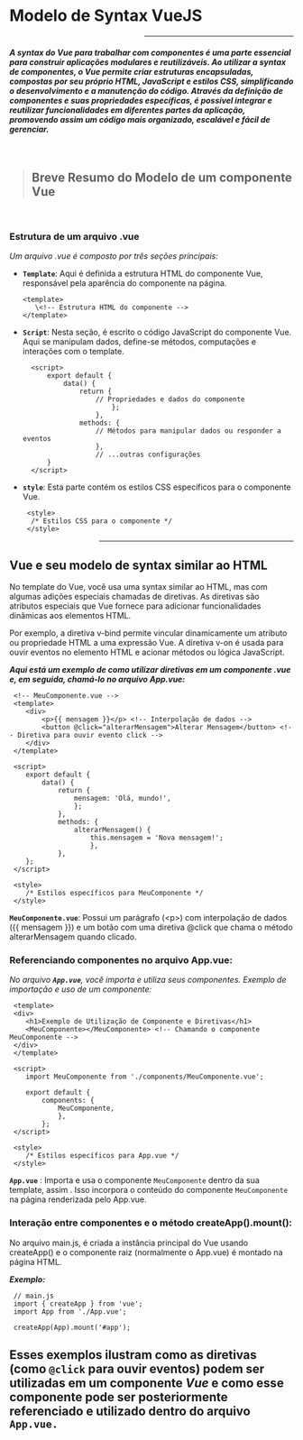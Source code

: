 # ****Modelo de Syntax VueJS****
>>>>>>- - -

#### _A syntax do Vue para trabalhar com componentes é uma parte essencial para construir aplicações modulares e reutilizáveis. Ao utilizar a syntax de componentes, o Vue permite criar estruturas encapsuladas, compostas por seu próprio HTML, JavaScript e estilos CSS, simplificando o desenvolvimento e a manutenção do código. Através da definição de componentes e suas propriedades específicas, é possível integrar e reutilizar funcionalidades em diferentes partes da aplicação, promovendo assim um código mais organizado, escalável e fácil de gerenciar._
<br>


>## **Breve Resumo do Modelo de um componente Vue**
<br>

### ****Estrutura de um arquivo .vue****

*Um arquivo .vue é composto por três seções principais:*

- **`Template`**: Aqui é definida a estrutura HTML do componente Vue, responsável pela aparência do componente na página.
     
     
      <template>
         \<!-- Estrutura HTML do componente -->
      </template>


- **`Script`**: Nesta seção, é escrito o código JavaScript do componente Vue. Aqui se manipulam dados, define-se métodos, computações e interações com o template.


        <script>
            export default {
                data() {
                    return {
                        // Propriedades e dados do componente
                            };
                        },
                    methods: {
                        // Métodos para manipular dados ou responder a eventos
                        },
                        // ...outras configurações
            }
        </script>

- **`style`**: Esta parte contém os estilos CSS específicos para o componente Vue.

       <style>
        /* Estilos CSS para o componente */
       </style>
>>>>- - - 


## ****Vue e seu modelo de syntax similar ao HTML****

No template do Vue, você usa uma syntax similar ao HTML, mas com algumas adições especiais chamadas de diretivas. As diretivas são atributos especiais que Vue fornece para adicionar funcionalidades dinâmicas aos elementos HTML.

Por exemplo, a diretiva v-bind permite vincular dinamicamente um atributo ou propriedade HTML a uma expressão Vue. A diretiva v-on é usada para ouvir eventos no elemento HTML e acionar métodos ou lógica JavaScript.

*****Aqui está um exemplo de como utilizar diretivas em um componente .vue e, em seguida, chamá-lo no arquivo App.vue:*****
<br>


     <!-- MeuComponente.vue -->
     <template>
        <div>
            <p>{{ mensagem }}</p> <!-- Interpolação de dados -->
            <button @click="alterarMensagem">Alterar Mensagem</button> <!-- Diretiva para ouvir evento click -->
        </div>
     </template>

     <script>
        export default {
            data() {
                return {
                    mensagem: 'Olá, mundo!',
                    };
                },
                methods: {
                    alterarMensagem() {
                        this.mensagem = 'Nova mensagem!';
                        },
                },
        };
     </script>

     <style>
        /* Estilos específicos para MeuComponente */
     </style>

**`MeuComponente.vue`**: Possui um parágrafo (\<p>) com interpolação de dados ({{ mensagem }}) e um botão com uma diretiva @click que chama o método alterarMensagem quando clicado.

### ****Referenciando componentes no arquivo App.vue****:

_No arquivo **`App.vue`**, você importa e utiliza seus componentes. Exemplo de importação e uso de um componente:_

     <template>
     <div>
        <h1>Exemplo de Utilização de Componente e Diretivas</h1>
        <MeuComponente></MeuComponente> <!-- Chamando o componente MeuComponente -->
     </div>
     </template>

     <script>
        import MeuComponente from './components/MeuComponente.vue';

        export default {
            components: {
                MeuComponente,
                },
            };
     </script>

     <style>
        /* Estilos específicos para App.vue */
     </style>


**`App.vue`** : Importa e usa o componente `MeuComponente` dentro da sua template, assim <MeuComponente></MeuComponente>. Isso incorpora o conteúdo do componente `MeuComponente` na página renderizada pelo App.vue.
<br>

### ****Interação entre componentes e o método createApp().mount():****

No arquivo main.js, é criada a instância principal do Vue usando createApp() e o componente raiz (normalmente o App.vue) é montado na página HTML.
<br>

__*Exemplo:*__

     // main.js
     import { createApp } from 'vue';
     import App from './App.vue';

     createApp(App).mount('#app');

## **Esses exemplos ilustram como as diretivas (como `@click` para ouvir eventos) podem ser utilizadas em um componente _Vue_ e como esse componente pode ser posteriormente referenciado e utilizado dentro do arquivo `App.vue.`**